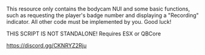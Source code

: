 This resource only contains the bodycam NUI and some basic functions, such as requesting the player's badge number and displaying a "Recording" indicator. All other code must be implemented by you. Good luck!

THIS SCRIPT IS NOT STANDALONE!
Requires ESX or QBCore

https://discord.gg/CKNRYZ2Rju
